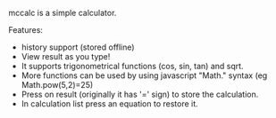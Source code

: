 mccalc is a simple calculator.  

Features:  

* history support (stored offline)
* View result as you type!
* It supports trigonometrical functions (cos, sin, tan) and sqrt.
* More functions can be used by using javascript "Math." syntax (eg Math.pow(5,2)=25)
* Press on result (originally it has '=' sign) to store the calculation.
* In calculation list press an equation to restore it.

